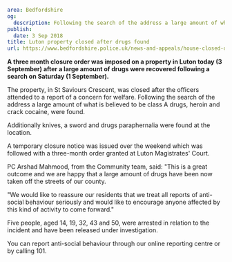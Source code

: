 ```yaml
area: Bedfordshire
og:
  description: Following the search of the address a large amount of what is believed to be class A drugs, heroin and crack cocaine, were found.
publish:
  date: 3 Sep 2018
title: Luton property closed after drugs found
url: https://www.bedfordshire.police.uk/news-and-appeals/house-closed-drugs-sept18
```

**A three month closure order was imposed on a property in Luton today (3 September) after a large amount of drugs were recovered following a search on Saturday (1 September).**

The property, in St Saviours Crescent, was closed after the officers attended to a report of a concern for welfare. Following the search of the address a large amount of what is believed to be class A drugs, heroin and crack cocaine, were found.

Additionally knives, a sword and drugs paraphernalia were found at the location.

A temporary closure notice was issued over the weekend which was followed with a three-month order granted at Luton Magistrates' Court.

PC Arshad Mahmood, from the Community team, said: "This is a great outcome and we are happy that a large amount of drugs have been now taken off the streets of our county.

"We would like to reassure our residents that we treat all reports of anti-social behaviour seriously and would like to encourage anyone affected by this kind of activity to come forward."

Five people, aged 14, 19, 32, 43 and 50, were arrested in relation to the incident and have been released under investigation.

You can report anti-social behaviour through our online reporting centre or by calling 101.
